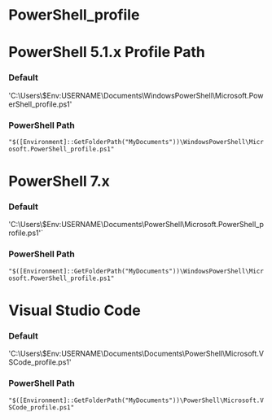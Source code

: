 # PowerShell_profile

# PowerShell 5.1.x Profile Path 
### Default 
'C:\Users\\$Env:USERNAME\Documents\WindowsPowerShell\Microsoft.PowerShell_profile.ps1'

### PowerShell Path
`"$([Environment]::GetFolderPath("MyDocuments"))\WindowsPowerShell\Microsoft.PowerShell_profile.ps1"`

# PowerShell 7.x 
### Default 
'C:\Users\\$Env:USERNAME\Documents\PowerShell\Microsoft.PowerShell_profile.ps1'`

### PowerShell Path
`"$([Environment]::GetFolderPath("MyDocuments"))\WindowsPowerShell\Microsoft.PowerShell_profile.ps1"`

# Visual Studio Code
### Default 
'C:\Users\\$Env:USERNAME\Documents\Documents\PowerShell\Microsoft.VSCode_profile.ps1'

### PowerShell Path
`"$([Environment]::GetFolderPath("MyDocuments"))\PowerShell\Microsoft.VSCode_profile.ps1"`

